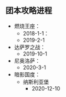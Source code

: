 ## 团本攻略进程

- 燃烧王座：
  - 2018-1-1：
  - 2019-2-1
- 达萨罗之战：
  - 2019-10-1
- 尼奥洛萨：
  - 2020-3-1
- 暗影国度：
  - 纳斯利亚堡
    - 2020-12-10
